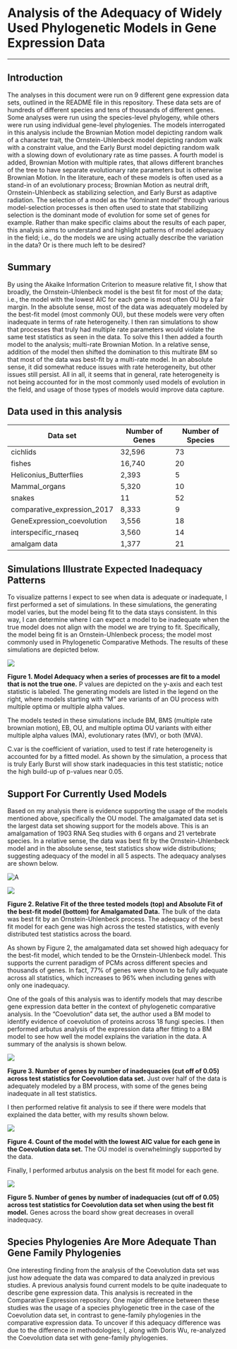 
# Analysis of the Adequacy of Widely Used Phylogenetic Models in Gene Expression Data

------------------------------------------------------------------------

## Introduction

The analyses in this document were run on 9 different gene expression
data sets, outlined in the README file in this repository. These data
sets are of hundreds of different species and tens of thousands of
different genes. Some analyses were run using the species-level
phylogeny, while others were run using individual gene-level
phylogenies. The models interrogated in this analysis include the
Brownian Motion model depicting random walk of a character trait, the
Ornstein-Uhlenbeck model depicting random walk with a constraint value,
and the Early Burst model depicting random walk with a slowing down of
evolutionary rate as time passes. A fourth model is added, Brownian
Motion with multiple rates, that allows different branches of the tree
to have separate evolutionary rate parameters but is otherwise Brownian
Motion. In the literature, each of these models is often used as a
stand-in of an evolutionary process; Brownian Motion as neutral drift,
Ornstein-Uhlenbeck as stabilizing selection, and Early Burst as adaptive
radiation. The selection of a model as the “dominant model” through
various model-selection processes is then often used to state that
stabilizing selection is the dominant mode of evolution for some set of
genes for example. Rather than make specific claims about the results of
each paper, this analysis aims to understand and highlight patterns of
model adequacy in the field; i.e., do the models we are using actually
describe the variation in the data? Or is there much left to be desired?

## Summary

By using the Akaike Information Criterion to measure relative fit, I
show that broadly, the Ornstein-Uhlenbeck model is the best fit for most
of the data; i.e., the model with the lowest AIC for each gene is most
often OU by a fair margin. In the absolute sense, most of the data was
adequately modeled by the best-fit model (most commonly OU), but these
models were very often inadequate in terms of rate heterogeneity. I then
ran simulations to show that processes that truly had multiple rate
parameters would violate the same test statistics as seen in the data.
To solve this I then added a fourth model to the analysis; multi-rate
Brownian Motion. In a relative sense, addition of the model then shifted
the domination to this multirate BM so that most of the data was
best-fit by a multi-rate model. In an absolute sense, it did somewhat
reduce issues with rate heterogeneity, but other issues still persist.
All in all, it seems that in general, rate heterogeneity is not being
accounted for in the most commonly used models of evolution in the
field, and usage of those types of models would improve data capture.

## Data used in this analysis

| Data set                      | Number of Genes | Number of Species |
|-------------------------------|-----------------|-------------------|
| cichlids                      | 32,596          | 73                |
| fishes                        | 16,740          | 20                |
| Heliconius\_Butterflies       | 2,393           | 5                 |
| Mammal\_organs                | 5,320           | 10                |
| snakes                        | 11              | 52                |
| comparative\_expression\_2017 | 8,333           | 9                 |
| GeneExpression\_coevolution   | 3,556           | 18                |
| interspecific\_rnaseq         | 3,560           | 14                |
| amalgam data                  | 1,377           | 21                |

## Simulations Illustrate Expected Inadequacy Patterns

To visualize patterns I expect to see when data is adequate or
inadequate, I first performed a set of simulations. In these
simulations, the generating model varies, but the model being fit to the
data stays consistent. In this way, I can determine where I can expect a
model to be inadequate when the true model does not align with the model
we are trying to fit. Specifically, the model being fit is an
Ornstein-Uhlenbeck process; the model most commonly used in Phylogenetic
Comparative Methods. The results of these simulations are depicted
below.

![](Arbutus_Exploration/violin_all_models.png)

**Figure 1. Model Adequacy when a series of processes are fit to a model
that is not the true one.** P values are depicted on the y-axis and each
test statistic is labeled. The generating models are listed in the
legend on the right, where models starting with “M” are variants of an
OU process with multiple optima or multiple alpha values.

The models tested in these simulations include BM, BMS (multiple rate
brownian motion), EB, OU, and multiple optima OU variants with either
multiple alpha values (MA), evolutionary rates (MV), or both (MVA).

C.var is the coefficient of variation, used to test if rate
heterogeneity is accounted for by a fitted model. As shown by the
simulation, a process that is truly Early Burst will show stark
inadequacies in this test statistic; notice the high build-up of
p-values near 0.05.

## Support For Currently Used Models

Based on my analysis there is evidence supporting the usage of the
models mentioned above, specifically the OU model. The amalgamated data
set is the largest data set showing support for the models above. This
is an amalgamation of 1903 RNA Seq studies with 6 organs and 21
vertebrate species. In a relative sense, the data was best fit by the
Ornstein-Uhlenbeck model and in the absolute sense, test statistics show
wide distributions; suggesting adequacy of the model in all 5 aspects.
The adequacy analyses are shown below.

![A](https://raw.githubusercontent.com/fieldima/amalgam_data/main/arbutus/AIC/AIC_brain.png?token=GHSAT0AAAAAABQNENDVUJRRGMNCAXARN5BKYUNNAVQ)

![](https://raw.githubusercontent.com/fieldima/amalgam_data/3d3e2a1ac1657407cc8ee9e33aa7446b3edd2abe/arbutus/figures/arbutus_brain.png?token=GHSAT0AAAAAABQNENDUSM3S7VKLNOO24FDUYUNNACA)

**Figure 2. Relative Fit of the three tested models (top) and Absolute
Fit of the best-fit model (bottom) for Amalgamated Data.** The bulk of
the data was best fit by an Ornstein-Uhlenbeck process. The adequacy of
the best fit model for each gene was high across the tested statistics,
with evenly distributed test statistics across the board.

As shown by Figure 2, the amalgamated data set showed high adequacy for
the best-fit model, which tended to be the Ornstein-Uhlenbeck model.
This supports the current paradigm of PCMs across different species and
thousands of genes. In fact, 77% of genes were shown to be fully
adequate across all statistics, which increases to 96% when including
genes with only one inadequacy.

One of the goals of this analysis was to identify models that may
describe gene expression data better in the context of phylogenetic
comparative analysis. In the “Coevolution” data set, the author used a
BM model to identify evidence of coevolution of proteins across 18 fungi
species. I then performed arbutus analysis of the expression data after
fitting to a BM model to see how well the model explains the variation
in the data. A summary of the analysis is shown below.

![](https://raw.githubusercontent.com/fieldima/GeneExpression_coevolution/master/BM_summary_chosen.png)

**Figure 3. Number of genes by number of inadequacies (cut off of 0.05)
across test statistics for Coevolution data set.** Just over half of the
data is adequately modeled by a BM process, with some of the genes being
inadequate in all test statistics.

I then performed relative fit analysis to see if there were models that
explained the data better, with my results shown below.

![](https://raw.githubusercontent.com/fieldima/GeneExpression_coevolution/master/only_BM_allfit_AIC.png)

**Figure 4. Count of the model with the lowest AIC value for each gene
in the Coevolution data set.** The OU model is overwhelmingly supported
by the data.

Finally, I performed arbutus analysis on the best fit model for each
gene.

![](https://raw.githubusercontent.com/fieldima/GeneExpression_coevolution/master/bestfit_summary_chosengenes.png)

**Figure 5. Number of genes by number of inadequacies (cut off of 0.05)
across test statistics for Coevolution data set when using the best fit
model.** Genes across the board show great decreases in overall
inadequacy.

## Species Phylogenies Are More Adequate Than Gene Family Phylogenies

One interesting finding from the analysis of the Coevolution data set
was just how adequate the data was compared to data analyzed in previous
studies. A previous analysis found current models to be quite inadequate
to describe gene expression data. This analysis is recreated in the
Comparative Expression repository. One major difference between these
studies was the usage of a species phylogenetic tree in the case of the
Coevolution data set, in contrast to gene-family phylogenies in the
comparative expression data. To uncover if this adequacy difference was
due to the difference in methodologies; I, along with Doris Wu,
re-analyzed the Coevolution data set with gene-family phylogenies.
